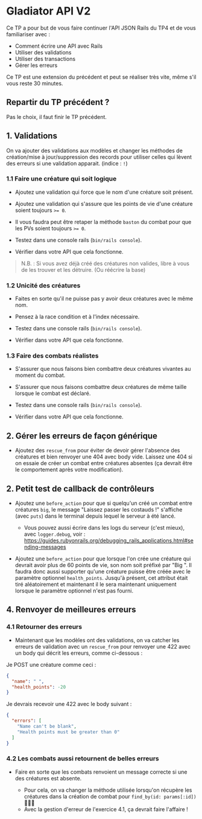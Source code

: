 # Gladiator API V2

Ce TP a pour but de vous faire continuer l'API JSON Rails du TP4 et de vous familiariser avec :

* Comment écrire une API avec Rails
* Utiliser des validations
* Utiliser des transactions
* Gérer les erreurs

Ce TP est une extension du précédent et peut se réaliser très vite, même s'il vous reste 30 minutes.

## Repartir du TP précédent ?

Pas le choix, il faut finir le TP précédent.

## 1. Validations

On va ajouter des validations aux modèles et changer les méthodes de création/mise à jour/suppression des records pour utiliser celles qui lèvent des erreurs si une validation apparait. (indice : `!`)

### 1.1 Faire une créature qui soit logique

* Ajoutez une validation qui force que le nom d'une créature soit présent.

* Ajoutez une validation qui s'assure que les points de vie d'une créature soient toujours `>= 0`.

* Il vous faudra peut être retaper la méthode `baston` du combat pour que les PVs soient toujours `>= 0`.

* Testez dans une console rails (`bin/rails console`).

* Vérifier dans votre API que cela fonctionne.

> N.B. : Si vous avez déjà créé des créatures non valides, libre à vous de les trouver et les détruire. (Ou réécrire la base)

### 1.2 Unicité des créatures

* Faites en sorte qu'il ne puisse pas y avoir deux créatures avec le même nom.

* Pensez à la race condition et à l'index nécessaire.

* Testez dans une console rails (`bin/rails console`).

* Vérifier dans votre API que cela fonctionne.

### 1.3 Faire des combats réalistes

* S'assurer que nous faisons bien combattre deux créatures vivantes au moment du combat.

* S'assurer que nous faisons combattre deux créatures de même taille lorsque le combat est déclaré.

* Testez dans une console rails (`bin/rails console`).

* Vérifier dans votre API que cela fonctionne.

## 2. Gérer les erreurs de façon générique

* Ajoutez des `rescue_from` pour éviter de devoir gérer l'absence des créatures et bien renvoyer une 404 avec body vide. Laissez une 404 si on essaie de créer un combat entre créatures absentes (ça devrait être le comportement après votre modification).

## 2. Petit test de callback de contrôleurs

* Ajoutez une `before_action` pour que si quelqu'un créé un combat entre créatures `big`, le message "Laissez passer les costauds !" s'affiche (avec `puts`) dans le terminal depuis lequel le serveur à été lancé.

  * Vous pouvez aussi écrire dans les logs du serveur (c'est mieux), avec `logger.debug`, voir : https://guides.rubyonrails.org/debugging_rails_applications.html#sending-messages

* Ajoutez une `before_action` pour que lorsque l'on crée une créature qui devrait avoir plus de 60 points de vie, son nom soit préfixé par "Big ". Il faudra donc aussi supporter qu'une créature puisse être créée avec le paramètre optionnel `health_points`. Jusqu'à présent, cet attribut était tiré aléatoirement et maintenant il le sera maintenant uniquement lorsque le paramètre optionnel n'est pas fourni.

## 4. Renvoyer de meilleures erreurs

### 4.1 Retourner des erreurs

* Maintenant que les modèles ont des validations, on va catcher les erreurs de validation avec un `rescue_from` pour renvoyer une 422 avec un body qui décrit les erreurs, comme ci-dessous :

Je POST une créature comme ceci : 

```json
{
  "name": " ",
  "health_points": -20
}
```

Je devrais recevoir une 422 avec le body suivant :

```json
{
  "errors": [
    "Name can't be blank",
    "Health points must be greater than 0"
  ]
}
```

### 4.2 Les combats aussi retournent de belles erreurs

* Faire en sorte que les combats renvoient un message correcte si une des créatures est absente. 

    * Pour cela, on va changer la méthode utilisée lorsqu'on récupère les créatures dans la création de combat pour `find_by(id: params[:id])` 🎉🎉🎉
    * Avec la gestion d'erreur de l'exercice 4.1, ça devrait faire l'affaire !
